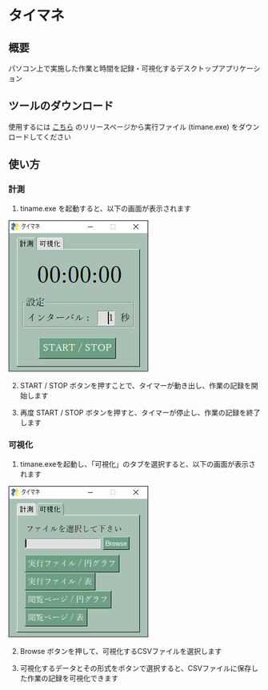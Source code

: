 # タイマネ

## 概要

パソコン上で実施した作業と時間を記録・可視化するデスクトップアプリケーション

## ツールのダウンロード

使用するには [こちら](https://github.com/masachika-kamada/time-manage/releases/tag/v1.0.0) のリリースページから実行ファイル (timane.exe) をダウンロードしてください

## 使い方

### 計測

1. tiname.exe を起動すると、以下の画面が表示されます

![](./images/measure.png)

2. START / STOP ボタンを押すことで、タイマーが動き出し、作業の記録を開始します

3. 再度 START / STOP ボタンを押すと、タイマーが停止し、作業の記録を終了します

### 可視化

1. timane.exeを起動し、「可視化」のタブを選択すると、以下の画面が表示されます

![](./images/visualize.png)

2. Browse ボタンを押して、可視化するCSVファイルを選択します

3. 可視化するデータとその形式をボタンで選択すると、CSVファイルに保存した作業の記録を可視化できます
